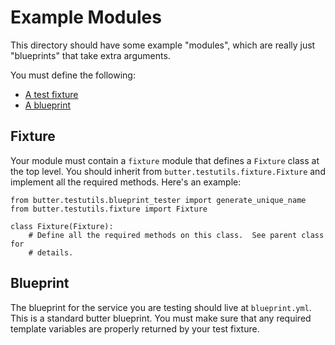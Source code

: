 # Example Modules

This directory should have some example "modules", which are really just
"blueprints" that take extra arguments.

You must define the following:

- [A test fixture](#fixture)
- [A blueprint](#blueprint)

## Fixture

Your module must contain a `fixture` module that defines a `Fixture` class at
the top level.  You should inherit from `butter.testutils.fixture.Fixture` and
implement all the required methods.  Here's an example:

    from butter.testutils.blueprint_tester import generate_unique_name
    from butter.testutils.fixture import Fixture

    class Fixture(Fixture):
        # Define all the required methods on this class.  See parent class for
        # details.

## Blueprint

The blueprint for the service you are testing should live at `blueprint.yml`.
This is a standard butter blueprint.  You must make sure that any required
template variables are properly returned by your test fixture.
